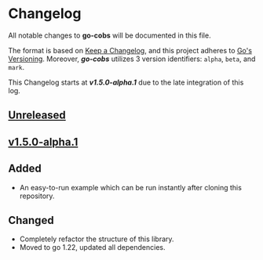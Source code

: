 # Changelog

All notable changes to **go-cobs** will be documented in this file.

The format is based on [Keep a Changelog](https://keepachangelog.com/en/1.0.0/), and this project adheres to [Go's Versioning](https://go.dev/doc/modules/release-workflow). Moreover, ***go-cobs*** utilizes 3 version identifiers: `alpha`, `beta`, and `mark`.

This Changelog starts at ***v1.5.0-alpha.1*** due to the late integration of this log.

## [Unreleased]

## [v1.5.0-alpha.1]
## Added
- An easy-to-run example which can be run instantly after cloning this repository.

## Changed
- Completely refactor the structure of this library.
- Moved to go 1.22, updated all dependencies.

[Unreleased]: https://github.com/justincpresley/ndn-sync/compare/v1.5.0-alpha.1...HEAD
[v1.5.0-alpha.1]: https://github.com/justincpresley/ndn-sync/releases/tag/v1.5.0-alpha.1
